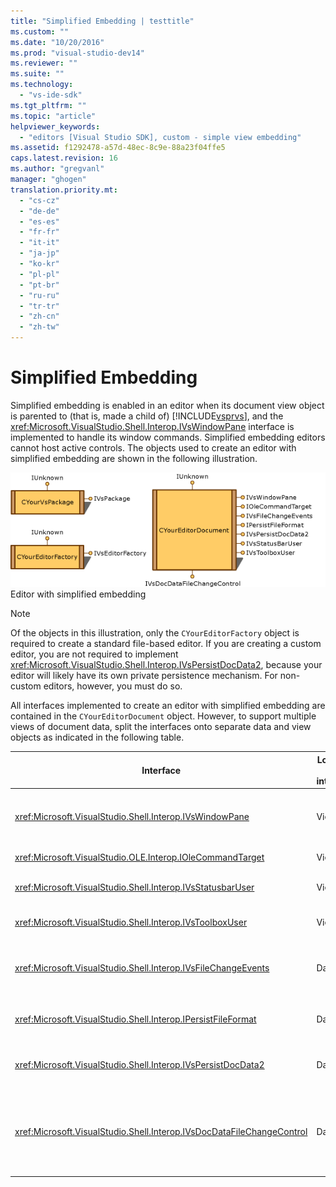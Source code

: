 ```yaml
---
title: "Simplified Embedding | testtitle"
ms.custom: ""
ms.date: "10/20/2016"
ms.prod: "visual-studio-dev14"
ms.reviewer: ""
ms.suite: ""
ms.technology: 
  - "vs-ide-sdk"
ms.tgt_pltfrm: ""
ms.topic: "article"
helpviewer_keywords: 
  - "editors [Visual Studio SDK], custom - simple view embedding"
ms.assetid: f1292478-a57d-48ec-8c9e-88a23f04ffe5
caps.latest.revision: 16
ms.author: "gregvanl"
manager: "ghogen"
translation.priority.mt: 
  - "cs-cz"
  - "de-de"
  - "es-es"
  - "fr-fr"
  - "it-it"
  - "ja-jp"
  - "ko-kr"
  - "pl-pl"
  - "pt-br"
  - "ru-ru"
  - "tr-tr"
  - "zh-cn"
  - "zh-tw"
---
```

# Simplified Embedding
Simplified embedding is enabled in an editor when its document view object is parented to (that is, made a child of) [!INCLUDE[vsprvs](../code-quality/includes/vsprvs_md.md)], and the <xref:Microsoft.VisualStudio.Shell.Interop.IVsWindowPane> interface is implemented to handle its window commands. Simplified embedding editors cannot host active controls. The objects used to create an editor with simplified embedding are shown in the following illustration.  
  
 ![Simplified Embedding Editor graphic](../extensibility/media/vssimplifiedembeddingeditor.gif "vsSimplifiedEmbeddingEditor")  
Editor with simplified embedding  
  
> [!NOTE]
>  Of the objects in this illustration, only the `CYourEditorFactory` object is required to create a standard file-based editor. If you are creating a custom editor, you are not required to implement <xref:Microsoft.VisualStudio.Shell.Interop.IVsPersistDocData2>, because your editor will likely have its own private persistence mechanism. For non-custom editors, however, you must do so.  
  
 All interfaces implemented to create an editor with simplified embedding are contained in the `CYourEditorDocument` object. However, to support multiple views of document data, split the interfaces onto separate data and view objects as indicated in the following table.  
  
|Interface|Location of interface|Use|  
|---------------|---------------------------|---------|  
|<xref:Microsoft.VisualStudio.Shell.Interop.IVsWindowPane>|View|Provides connection to the parent window.|  
|<xref:Microsoft.VisualStudio.OLE.Interop.IOleCommandTarget>|View|Handles commands.|  
|<xref:Microsoft.VisualStudio.Shell.Interop.IVsStatusbarUser>|View|Enables status bar updates.|  
|<xref:Microsoft.VisualStudio.Shell.Interop.IVsToolboxUser>|View|Enables **Toolbox** items.|  
|<xref:Microsoft.VisualStudio.Shell.Interop.IVsFileChangeEvents>|Data|Sends notifications when the file changes.|  
|<xref:Microsoft.VisualStudio.Shell.Interop.IPersistFileFormat>|Data|Enables the Save As feature for a file type.|  
|<xref:Microsoft.VisualStudio.Shell.Interop.IVsPersistDocData2>|Data|Enables persistence for the document.|  
|<xref:Microsoft.VisualStudio.Shell.Interop.IVsDocDataFileChangeControl>|Data|Allows suppression of file change events, such as reload triggering.|